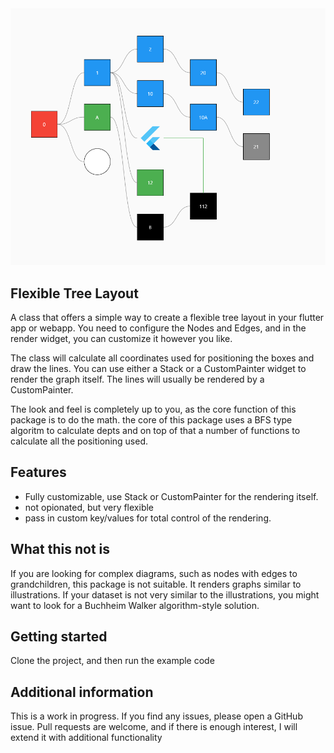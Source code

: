 <!--
This README describes the package. If you publish this package to pub.dev,
this README's contents appear on the landing page for your package.

For information about how to write a good package README, see the guide for
[writing package pages](https://dart.dev/guides/libraries/writing-package-pages).

For general information about developing packages, see the Dart guide for
[creating packages](https://dart.dev/guides/libraries/create-library-packages)
and the Flutter guide for
[developing packages and plugins](https://flutter.dev/developing-packages).
-->



<img src="https://github.com/vento007/flexible_tree_layout/blob/master/doc/images/ftl.png"  >

## Flexible Tree Layout

A class that offers a simple way to create a flexible tree layout in your flutter app or webapp. You need to configure the Nodes and Edges, and in the render widget, you can customize it however you like. 

The class will calculate all coordinates used for positioning the boxes and draw the lines. You can use either a Stack or a CustomPainter widget to render the graph itself. The lines will usually be rendered by a CustomPainter. 

The look and feel is completely up to you, as the core function of this package is to do the math. the core of this package uses a BFS type algoritm to calculate depts and on top of that a number of functions to calculate all the positioning used. 

## Features

- Fully customizable, use Stack or CustomPainter for the rendering itself.
- not opionated, but very flexible
- pass in custom key/values for total control of the rendering.

## What this not is

If you are looking for complex diagrams, such as nodes with edges to grandchildren, this package is not suitable. It renders graphs similar to illustrations. If your dataset is not very similar to the illustrations, you might want to look for a Buchheim Walker algorithm-style solution.



## Getting started

Clone the project, and then run the example code

## Additional information

This is a work in progress. If you find any issues, please open a GitHub issue. Pull requests are welcome, and if there is enough interest, I will extend it with additional functionality